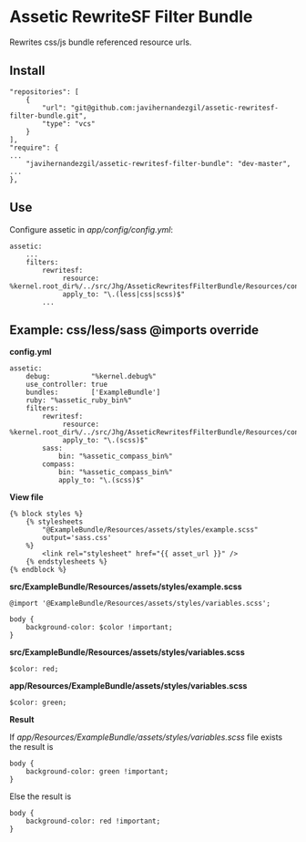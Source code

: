 Assetic RewriteSF Filter Bundle
===============================

Rewrites css/js bundle referenced resource urls.

## Install

    "repositories": [
        {
            "url": "git@github.com:javihernandezgil/assetic-rewritesf-filter-bundle.git",
            "type": "vcs"
        }
    ],
    "require": {
	...
        "javihernandezgil/assetic-rewritesf-filter-bundle": "dev-master",
	...
    },

## Use

Configure assetic in *app/config/config.yml*:

	assetic:
	    ...
	    filters:
	        rewritesf: 
	             resource: %kernel.root_dir%/../src/Jhg/AsseticRewritesfFilterBundle/Resources/config/rewritesf.xml
	             apply_to: "\.(less|css|scss)$"
	        ...

## Example: css/less/sass @imports override

**config.yml**
    
    assetic:
        debug:          "%kernel.debug%"
        use_controller: true
        bundles:        ['ExampleBundle']
        ruby: "%assetic_ruby_bin%"
        filters:
            rewritesf: 
                 resource: %kernel.root_dir%/../src/Jhg/AsseticRewritesfFilterBundle/Resources/config/rewritesf.xml
                 apply_to: "\.(scss)$"
            sass:
                bin: "%assetic_compass_bin%"
            compass:
                bin: "%assetic_compass_bin%"
                apply_to: "\.(scss)$"

**View file**

    {% block styles %}
        {% stylesheets 
            "@ExampleBundle/Resources/assets/styles/example.scss"
            output='sass.css'
        %}
            <link rel="stylesheet" href="{{ asset_url }}" />
        {% endstylesheets %}
    {% endblock %}

**src/ExampleBundle/Resources/assets/styles/example.scss**

    @import '@ExampleBundle/Resources/assets/styles/variables.scss';

    body {
        background-color: $color !important;
    }

**src/ExampleBundle/Resources/assets/styles/variables.scss**

    $color: red;

**app/Resources/ExampleBundle/assets/styles/variables.scss**

    $color: green;

**Result**

If *app/Resources/ExampleBundle/assets/styles/variables.scss* file exists the result is 

    body {
        background-color: green !important;
    }

Else the result is 

    body {
        background-color: red !important;
    }
